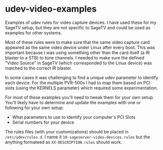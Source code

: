 # udev-video-examples

Examples of udev rules for video capture devices. I have used these for my SageTV setup, but they are not specific
to SageTV and could be used as examples for other systems.

Most of these rules were to make sure that the same video capture card appeared as the same video device under Linux after every boot.
This was important because I was using something other than the card itself (a IR blaster to a STB) to tune channels.
I needed to make sure the defined "Video Source" in SageTV (which corresponded to the Linux device) was matched to the correct
IR blaster.

In some cases it was challenging to find a unique udev parameter to identify each device. For the multiple PVR-500s
I had to map them based on PCI slots (using the KERNELS parameter) which required some experimentation.

For most of these examples you'll need to tweak them for your own setup. You'll likely have to determine and update the examples with one or following for your own setup:
* What parameters to use to identify your computer's PCI Slots
* Serial numbers for your device

The rules files (with your customizations) should be placed in `/etc/udev/rules.d`. I name it
`10-sageserver-video-devices.rules` but the anything formateed as `XX-DESCRIPTION.rules` should work.
